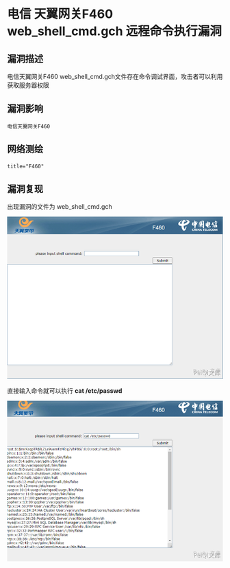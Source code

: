 # 

# 电信 天翼网关F460 web_shell_cmd.gch 远程命令执行漏洞

## 漏洞描述

电信天翼网关F460 web_shell_cmd.gch文件存在命令调试界面，攻击者可以利用获取服务器权限

## 漏洞影响

```
电信天翼网关F460
```

## 网络测绘

```
title="F460"
```

## 漏洞复现

出现漏洞的文件为 web_shell_cmd.gch

![](./images/202202140925583.png)

直接输入命令就可以执行 **cat /etc/passwd**

![](./images/202202140925693.png)
